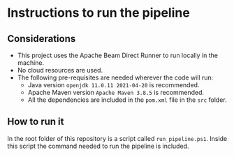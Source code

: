 # Instructions to run the pipeline

## Considerations

* This project uses the Apache Beam Direct Runner to run locally in the machine.
* No cloud resources are used.
* The following pre-requisites are needed wherever the code will run:
  * Java version `openjdk 11.0.11 2021-04-20` is recommended.
  * Apache Maven version `Apache Maven 3.8.5` is recommended.
  * All the dependencies are included in the `pom.xml` file in the `src` folder.

## How to run it

In the root folder of this repository is a script called `run_pipeline.ps1`. Inside this script the command needed to run the pipeline is included.
